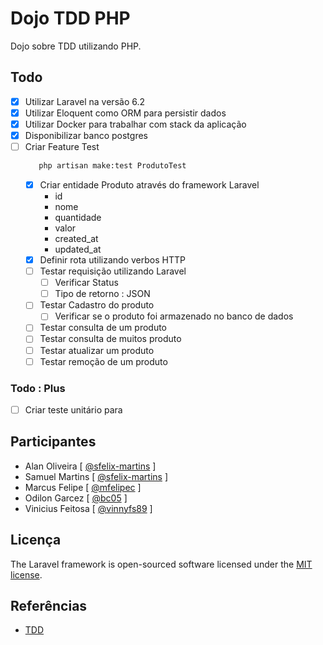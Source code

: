 # Dojo TDD PHP

Dojo sobre TDD utilizando PHP.

## Todo

- [x] Utilizar Laravel na versão 6.2
- [x] Utilizar Eloquent como ORM para persistir dados
- [x] Utilizar Docker para trabalhar com stack da aplicação
- [x] Disponibilizar banco postgres
- [ ] Criar Feature Test
    ```sh
       php artisan make:test ProdutoTest
    ```
  - [x] Criar entidade Produto através do framework Laravel
    - id
    - nome
    - quantidade
    - valor
    - created_at
    - updated_at
  - [x] Definir rota utilizando verbos HTTP
  - [ ] Testar requisição utilizando Laravel
    - [ ] Verificar Status
    - [ ] Tipo de retorno : JSON
  - [ ] Testar Cadastro do produto
    - [ ] Verificar se o produto foi armazenado no banco de dados
  - [ ] Testar consulta de um produto
  - [ ] Testar consulta de muitos produto
  - [ ] Testar atualizar um produto
  - [ ] Testar remoção de um produto

### Todo : Plus

- [ ] Criar teste unitário para

## Participantes

- Alan Oliveira [ [@sfelix-martins](https://github.com/sfelix-martins) ]
- Samuel Martins [ [@sfelix-martins](https://github.com/sfelix-martins) ]
- Marcus Felipe [ [@mfelipec](https://github.com/mfelipec) ]
- Odilon Garcez [ [@bc05](https://github.com/bc05) ]
- Vinicius Feitosa [ [@vinnyfs89](https://github.com/vinnyfs89) ]

## Licença

The Laravel framework is open-sourced software licensed under the [MIT license](https://opensource.org/licenses/MIT).

## Referências

- [TDD](https://www.devmedia.com.br/test-driven-development-tdd-simples-e-pratico/18533)
